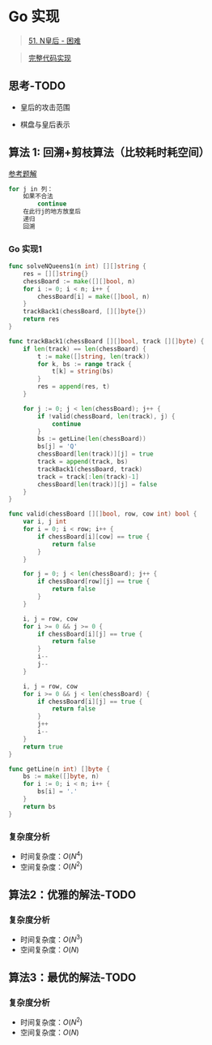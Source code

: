 # Go 实现

> [51. N皇后 - 困难](https://leetcode-cn.com/problems/n-queens/)

> [完整代码实现](https://github.com/bingohuang/go-codes/blob/master/leetcode/editor/cn/p51_d3_NQueens_test.go)

## 思考-TODO
- 皇后的攻击范围

- 棋盘与皇后表示


## 算法 1: 回溯+剪枝算法（比较耗时耗空间）
[参考题解](https://leetcode-cn.com/problems/n-queens/solution/golanghui-su-by-sealyun/)

```go
for j in 列：
    如果不合法
        continue
    在此行j的地方放皇后
    递归
    回溯
```

### Go 实现1
```go
func solveNQueens1(n int) [][]string {
	res = [][]string{}
	chessBoard := make([][]bool, n)
	for i := 0; i < n; i++ {
		chessBoard[i] = make([]bool, n)
	}
	trackBack1(chessBoard, [][]byte{})
	return res
}

func trackBack1(chessBoard [][]bool, track [][]byte) {
	if len(track) == len(chessBoard) {
		t := make([]string, len(track))
		for k, bs := range track {
			t[k] = string(bs)
		}
		res = append(res, t)
	}

	for j := 0; j < len(chessBoard); j++ {
		if !valid(chessBoard, len(track), j) {
			continue
		}
		bs := getLine(len(chessBoard))
		bs[j] = 'Q'
		chessBoard[len(track)][j] = true
		track = append(track, bs)
		trackBack1(chessBoard, track)
		track = track[:len(track)-1]
		chessBoard[len(track)][j] = false
	}
}

func valid(chessBoard [][]bool, row, cow int) bool {
	var i, j int
	for i = 0; i < row; i++ {
		if chessBoard[i][cow] == true {
			return false
		}
	}

	for j = 0; j < len(chessBoard); j++ {
		if chessBoard[row][j] == true {
			return false
		}
	}

	i, j = row, cow
	for i >= 0 && j >= 0 {
		if chessBoard[i][j] == true {
			return false
		}
		i--
		j--
	}

	i, j = row, cow
	for i >= 0 && j < len(chessBoard) {
		if chessBoard[i][j] == true {
			return false
		}
		j++
		i--
	}
	return true
}

func getLine(n int) []byte {
	bs := make([]byte, n)
	for i := 0; i < n; i++ {
		bs[i] = '.'
	}
	return bs
}
```
### 复杂度分析
- 时间复杂度：$O(N^4)$
- 空间复杂度：$O(N^2)$

## 算法2：优雅的解法-TODO


### 复杂度分析
- 时间复杂度：$O(N^3)$
- 空间复杂度：$O(N)$

## 算法3：最优的解法-TODO

### 复杂度分析
- 时间复杂度：$O(N^2)$
- 空间复杂度：$O(N)$